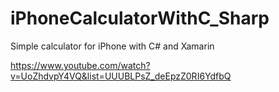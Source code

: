 iPhoneCalculatorWithC_Sharp
===========================

Simple calculator for iPhone with C# and Xamarin

https://www.youtube.com/watch?v=UoZhdvpY4VQ&list=UUUBLPsZ_deEpzZ0RI6YdfbQ